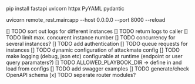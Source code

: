 pip install fastapi uvicorn httpx PyYAML pydantic


uvicorn remote_rest.main:app --host 0.0.0.0 --port 8000 --reload

[] TODO sort out logs for different instances
[] TODO return logs to caller
[] TODO limit max. concurent instance number
[] TODO concurrency for several instances?
[] TODO add authentication
[] TODO queue requests for instances
[] TODO dynamic configuration of attackmate config
[] TODO make logging (debug, json etc) configurable at runtime (endpoint or user query paramaters?)
[] TODO ALLOWED_PLAYBOOK_DIR -> define in and load from configs
[] TODO add swagger examples
[] TODO generate/check OpenAPI schema
[x] TODO seperate router modules?
